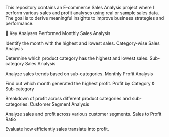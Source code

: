 This repository contains an E-commerce Sales Analysis project where I perform various sales and profit analyses using real or sample sales data. The goal is to derive meaningful insights to improve business strategies and performance.

📌 Key Analyses Performed
Monthly Sales Analysis

Identify the month with the highest and lowest sales.
Category-wise Sales Analysis

Determine which product category has the highest and lowest sales.
Sub-category Sales Analysis

Analyze sales trends based on sub-categories.
Monthly Profit Analysis

Find out which month generated the highest profit.
Profit by Category & Sub-category

Breakdown of profit across different product categories and sub-categories.
Customer Segment Analysis

Analyze sales and profit across various customer segments.
Sales to Profit Ratio

Evaluate how efficiently sales translate into profit.
